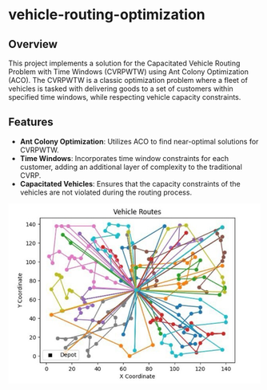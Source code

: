 # vehicle-routing-optimization

## Overview

This project implements a solution for the Capacitated Vehicle Routing Problem with Time Windows (CVRPWTW) using Ant Colony Optimization (ACO). The CVRPWTW is a classic optimization problem where a fleet of vehicles is tasked with delivering goods to a set of customers within specified time windows, while respecting vehicle capacity constraints.

## Features

- **Ant Colony Optimization**: Utilizes ACO to find near-optimal solutions for CVRPWTW.
- **Time Windows**: Incorporates time window constraints for each customer, adding an additional layer of complexity to the traditional CVRP.
- **Capacitated Vehicles**: Ensures that the capacity constraints of the vehicles are not violated during the routing process.

![CVRPWTW Image](https://github.com/EdiProdan/vehicle-routing-optimization/blob/main/plt/vehicle_routes.jpg)
